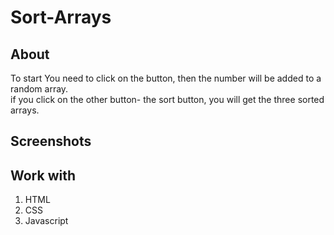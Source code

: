 # Sort-Arrays

## About 

To start You need to click on the button, then the number will be added to a random array.  
if you click on the other button- the sort button, you will get the three sorted arrays.

## Screenshots


## Work with

1. HTML
2. CSS
3. Javascript
